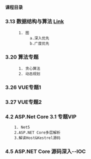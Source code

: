 #### 课程目录

### 3.13 数据结构与算法 <a taget="blank" href="https://ke.qq.com/webcourse/index.html#cid=456926&term_id=100546738&taid=4039408152410334&type=1024&vid=5285890799966058651">Link</a>
          1. 图
               a.深入优先
               b.广度优先
### 3.20 算法专题
          1. 贪心算法
          2. 动态规划
### 3.26 VUE专题1
### 3.27 VUE专题2
### 4.2 ASP.Net Core 3.1 专题VIP
        1. Net5
        2.ASP.NET Core多层解析
        3.解读Host&Kestrel源码
### 4.5 ASP.NET Core 源码深入--IOC

